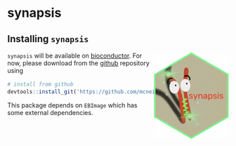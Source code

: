 # synapsis

## Installing `synapsis`

<img src='Meta/synapsis_hexsticker.png' align="right" height="200" />

`synapsis` will be available on [bioconductor](https://www.bioconductor.org). For now, please download from the [github](https://github.com/mcneilllucy/synapsis) repository using

```r
# install from github
devtools::install_git('https://github.com/mcneilllucy/synapsis')
```

This package depends on `EBImage` which has some external dependencies.
